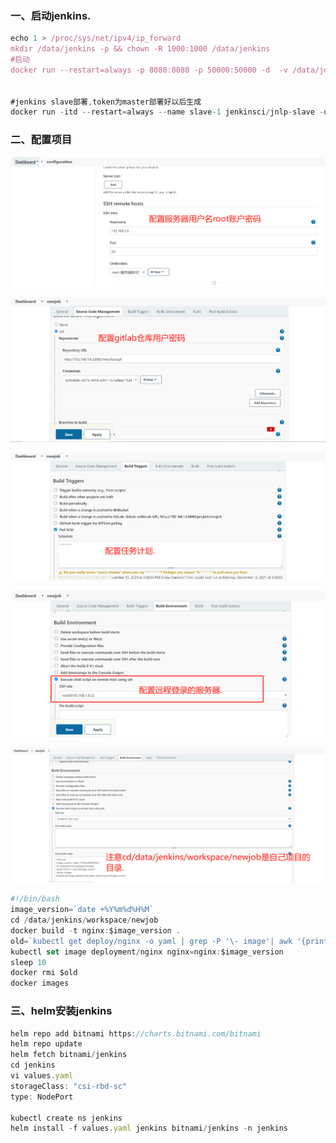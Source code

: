 ### 一、启动jenkins.

```javascript
echo 1 > /proc/sys/net/ipv4/ip_forward
mkdir /data/jenkins -p && chown -R 1000:1000 /data/jenkins
#启动
docker run --restart=always -p 8080:8080 -p 50000:50000 -d  -v /data/jenkins:/var/jenkins_home -e JAVA_OPTS=-Duser.timezone=Asia/Shanghai --name jenkins jenkins/jenkins:lts


#jenkins slave部署,token为master部署好以后生成
docker run -itd --restart=always --name slave-1 jenkinsci/jnlp-slave -url http://172.27.0.3:38080 fce9ca7c44b6ff141adc6828606f2fd6ad6bfb527df855f369a431b931ab2aed slave-1
```

### 二、配置项目

![](./image/0.png)

![1](./image/1.png)

![2](./image/2.png)

![3](./image/3.png)

![4](./image/4.png)


```javascript
#!/bin/bash
image_version=`date +%Y%m%d%H%M`
cd /data/jenkins/workspace/newjob
docker build -t nginx:$image_version .
old=`kubectl get deploy/nginx -o yaml | grep -P '\- image'| awk '{print $3}'`
kubectl set image deployment/nginx nginx=nginx:$image_version
sleep 10
docker rmi $old
docker images
```

### 三、helm安装jenkins

```javascript
helm repo add bitnami https://charts.bitnami.com/bitnami
helm repo update
helm fetch bitnami/jenkins
cd jenkins
vi values.yaml
storageClass: "csi-rbd-sc"
type: NodePort

kubectl create ns jenkins
helm install -f values.yaml jenkins bitnami/jenkins -n jenkins
```

